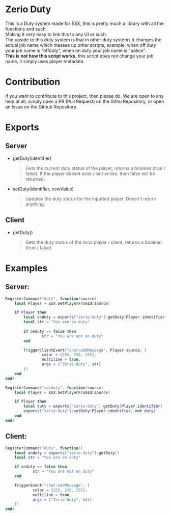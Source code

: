 # Zerio Duty
This is a Duty system made for ESX, this is pretty much a library with all the functions and such.<br>
Making it very easy to link this to any UI or such.<br>
The upside to this duty system is that in other duty systems it changes the actual job name which messes up other scripts, example: when off duty your job name is "offduty", when on duty your job name is "police".<br>
**This is not how this script works**, this script does not change your job name, it simply uses player metadata.

# Contribution
If you want to contribute to this project, then please do. We are open to any help at all, simply open a PR (Pull Request) on the Githu Repository, or open an Issue on the Github Repository.

# Exports

## Server

- getDuty(identifier<string>)
	> Gets the current duty status of the player, returns a boolean (true / false). 
	> If the player doesnt exist / isnt online, then false will be returned.
- setDuty(identifier<string>, newValue<boolean>)
	> Updates the duty status for the inputted player. Doesn't return anything.

## Client

- getDuty()
	> Gets the duty status of the local player / client, returns a boolean (true / false)

# Examples

## Server:
```lua
RegisterCommand("duty", function(source)
	local Player = ESX.GetPlayerFromId(source)

	if Player then
		local onduty = exports["zerio-duty"]:getDuty(Player.identifier)
		local str = "You are on duty"
		
		if onduty == false then
				str = "You are not on duty"
		end

		TriggerClientEvent("chat:addMessage", Player.source, {
				color = {255, 255, 255},
				multiline = true,
				args = {"Zerio-Duty", str}
		})
	end
end)
```

```lua
RegisterCommand("setduty", function(source)
	local Player = ESX.GetPlayerFromId(source)

	if Player then
		local duty = exports["zerio-duty"]:getDuty(Player.identifier)
		exports["zerio-duty"]:setDuty(Player.identifier, not duty)
	end
end)
```

## Client:
```lua
RegisterCommand("duty", function()
	local onduty = exports["zerio-duty"]:getDuty()
	local str = "You are on duty"

	if onduty == false then
			str = "You are not on duty"
	end

	TriggerEvent("chat:addMessage", {
			color = {255, 255, 255},
			multiline = true,
			args = {"Zerio-Duty", str}
	})
end)
```
